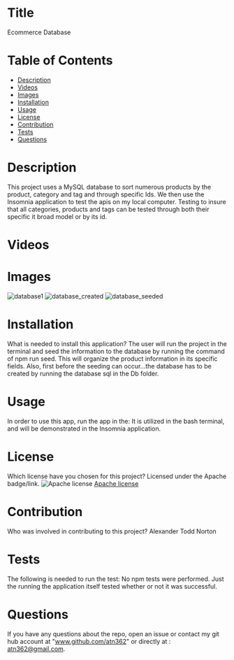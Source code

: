 
  
# Title 

Ecommerce Database


# Table of Contents 
* [Description](#description)
* [Videos](#videos)
* [Images](#images)
* [Installation](#installation)
* [Usage](#usage)
* [License](#license)
* [Contribution](#contribution)
* [Tests](#tests)
* [Questions](#questions)



# Description

This project uses a MySQL database to sort numerous products by the product, category and tag and through specific Ids. We then use the Insomnia application to test the apis on my local computer.  Testing to insure that all categories, products and tags can be tested through both their specific it broad model or by its id.

# Videos

# Images

![database1](https://user-images.githubusercontent.com/77468756/117696525-03f4ac80-b187-11eb-93bd-f22d6ae01c1d.png)
![database_created](https://user-images.githubusercontent.com/77468756/117696529-05be7000-b187-11eb-9f6e-aa618b13af79.png)
![database_seeded](https://user-images.githubusercontent.com/77468756/117696538-07883380-b187-11eb-9522-40342c221541.png)


# Installation
What is needed to install this application? The user will run the project in the terminal and seed the information to the database by running the command of npm run seed.  This will organize the product information in its specific fields. Also, first before the seeding can occur...the database has to be created by running the database sql in the Db folder. 

# Usage
In order to use this app, run the app in the: It is utilized in the bash terminal, and will be demonstrated in the Insomnia application.

# License
Which license have you chosen for this project? Licensed under the Apache badge/link.
![Apache license](https://img.shields.io/badge/License-Apache%202.0-green.svg)
[Apache license](https://www.apache.org/licenses/LICENSE-2.0)

# Contribution
​Who was involved in contributing to this project? Alexander Todd Norton

# Tests
The following is needed to run the test: No npm tests were performed.  Just the running the application itself tested whether or not it was successful.

# Questions
If you have any questions about the repo, open an issue or contact my git hub account at "www.github.com/atn362" or  directly at : atn362@gmail.com.
